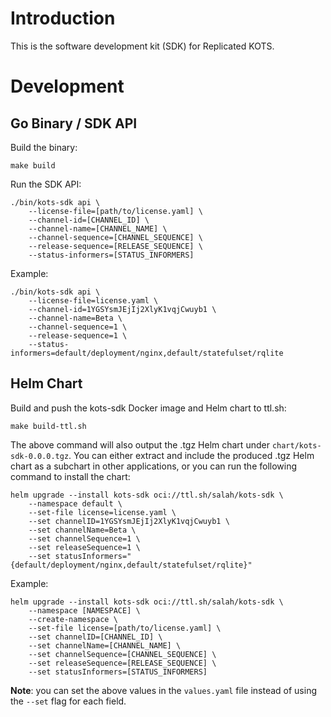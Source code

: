 # Introduction

This is the software development kit (SDK) for Replicated KOTS.

# Development

## Go Binary / SDK API

Build the binary:
```shell
make build
```

Run the SDK API:
```shell
./bin/kots-sdk api \
    --license-file=[path/to/license.yaml] \
    --channel-id=[CHANNEL_ID] \
    --channel-name=[CHANNEL_NAME] \
    --channel-sequence=[CHANNEL_SEQUENCE] \
    --release-sequence=[RELEASE_SEQUENCE] \
    --status-informers=[STATUS_INFORMERS]
```

Example:
```shell
./bin/kots-sdk api \
    --license-file=license.yaml \
    --channel-id=1YGSYsmJEjIj2XlyK1vqjCwuyb1 \
    --channel-name=Beta \
    --channel-sequence=1 \
    --release-sequence=1 \
    --status-informers=default/deployment/nginx,default/statefulset/rqlite
```

## Helm Chart
Build and push the kots-sdk Docker image and Helm chart to ttl.sh:

```shell
make build-ttl.sh
```

The above command will also output the .tgz Helm chart under `chart/kots-sdk-0.0.0.tgz`.
You can either extract and include the produced .tgz Helm chart as a subchart in other applications, or you can run the following command to install the chart:

```shell
helm upgrade --install kots-sdk oci://ttl.sh/salah/kots-sdk \
    --namespace default \
    --set-file license=license.yaml \
    --set channelID=1YGSYsmJEjIj2XlyK1vqjCwuyb1 \
    --set channelName=Beta \
    --set channelSequence=1 \
    --set releaseSequence=1 \
    --set statusInformers="{default/deployment/nginx,default/statefulset/rqlite}"
```

Example:
```shell
helm upgrade --install kots-sdk oci://ttl.sh/salah/kots-sdk \
    --namespace [NAMESPACE] \
    --create-namespace \
    --set-file license=[path/to/license.yaml] \
    --set channelID=[CHANNEL_ID] \
    --set channelName=[CHANNEL_NAME] \
    --set channelSequence=[CHANNEL_SEQUENCE] \
    --set releaseSequence=[RELEASE_SEQUENCE] \
    --set statusInformers=[STATUS_INFORMERS]
```

**Note**: you can set the above values in the `values.yaml` file instead of using the `--set` flag for each field.
